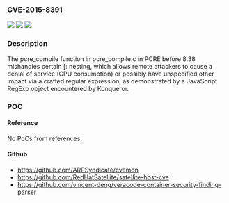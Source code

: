 ### [CVE-2015-8391](https://cve.mitre.org/cgi-bin/cvename.cgi?name=CVE-2015-8391)
![](https://img.shields.io/static/v1?label=Product&message=n%2Fa&color=blue)
![](https://img.shields.io/static/v1?label=Version&message=n%2Fa&color=blue)
![](https://img.shields.io/static/v1?label=Vulnerability&message=n%2Fa&color=brighgreen)

### Description

The pcre_compile function in pcre_compile.c in PCRE before 8.38 mishandles certain [: nesting, which allows remote attackers to cause a denial of service (CPU consumption) or possibly have unspecified other impact via a crafted regular expression, as demonstrated by a JavaScript RegExp object encountered by Konqueror.

### POC

#### Reference
No PoCs from references.

#### Github
- https://github.com/ARPSyndicate/cvemon
- https://github.com/RedHatSatellite/satellite-host-cve
- https://github.com/vincent-deng/veracode-container-security-finding-parser

